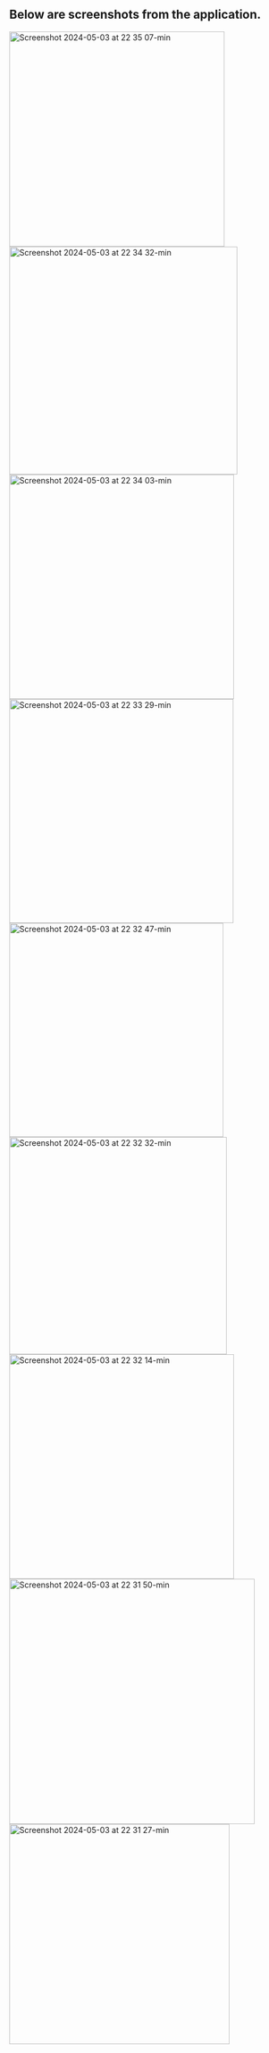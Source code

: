 ## Below are screenshots from the application.


<img width="385" alt="Screenshot 2024-05-03 at 22 35 07-min" src="https://github.com/DavidFaf/mrPizza/assets/86724208/837a6cac-c226-4fd7-8afe-ed734e08d4d0">
<img width="408" alt="Screenshot 2024-05-03 at 22 34 32-min" src="https://github.com/DavidFaf/mrPizza/assets/86724208/13b180fd-a4d0-466e-a452-f89aa59cebdd">
<img width="402" alt="Screenshot 2024-05-03 at 22 34 03-min" src="https://github.com/DavidFaf/mrPizza/assets/86724208/6f8dc1c4-eb56-4031-8dde-1c1e449cc95e">
<img width="401" alt="Screenshot 2024-05-03 at 22 33 29-min" src="https://github.com/DavidFaf/mrPizza/assets/86724208/adcdf9c3-1942-4e22-b294-d6698fce8886">
<img width="383" alt="Screenshot 2024-05-03 at 22 32 47-min" src="https://github.com/DavidFaf/mrPizza/assets/86724208/2a2759df-fd12-4128-a126-49dc28229422">
<img width="389" alt="Screenshot 2024-05-03 at 22 32 32-min" src="https://github.com/DavidFaf/mrPizza/assets/86724208/cdddaee0-533a-4bca-8919-3fd563425f10">
<img width="402" alt="Screenshot 2024-05-03 at 22 32 14-min" src="https://github.com/DavidFaf/mrPizza/assets/86724208/171ec345-62e3-42be-97b0-515d60877e28">
<img width="439" alt="Screenshot 2024-05-03 at 22 31 50-min" src="https://github.com/DavidFaf/mrPizza/assets/86724208/65f86971-719a-4cf9-a455-8a86b549b5cb">
<img width="394" alt="Screenshot 2024-05-03 at 22 31 27-min" src="https://github.com/DavidFaf/mrPizza/assets/86724208/d2b5ff71-7719-4cd9-b419-e27c668e2abc">
